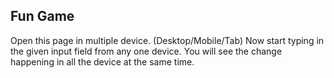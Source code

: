 ## Fun Game

Open this page in multiple device. (Desktop/Mobile/Tab)
Now start typing in the given input field from any one device.
You will see the change happening in all the device at the same time.
